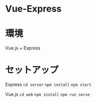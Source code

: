 # Vue-Express

# 環境
Vue.js + Express

# セットアップ
Express
`cd server`
`npm install`
`npm start`

Vue.js
`cd web`
`npm install`
`npm run serve`
